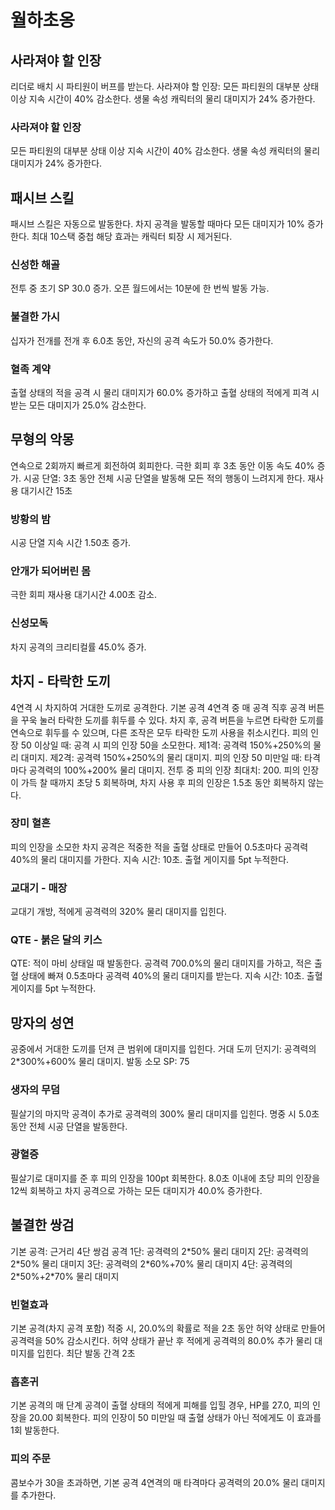 # 월하초옹

## 사라져야 할 인장

리더로 배치 시 파티원이 버프를 받는다.
사라져야 할 인장: 모든 파티원의 대부분 상태 이상 지속 시간이 40% 감소한다. 생물 속성 캐릭터의 물리 대미지가 24% 증가한다.

### 사라져야 할 인장

모든 파티원의 대부분 상태 이상 지속 시간이 40% 감소한다. 생물 속성 캐릭터의 물리 대미지가 24% 증가한다.

## 패시브 스킬

패시브 스킬은 자동으로 발동한다.
차지 공격을 발동할 때마다 모든 대미지가 10% 증가한다. 최대 10스택 중첩 해당 효과는 캐릭터 퇴장 시 제거된다.

### 신성한 해골

전투 중 초기 SP 30.0 증가. 오픈 월드에서는 10분에 한 번씩 발동 가능.

### 불결한 가시

십자가 전개를 전개 후 6.0초 동안, 자신의 공격 속도가 50.0% 증가한다.

### 혈족 계약

출혈 상태의 적을 공격 시 물리 대미지가 60.0% 증가하고 출혈 상태의 적에게 피격 시 받는 모든 대미지가 25.0% 감소한다.

## 무형의 악몽

연속으로 2회까지 빠르게 회전하여 회피한다.
극한 회피 후 3초 동안 이동 속도 40% 증가.
시공 단열: 3초 동안 전체 시공 단열을 발동해 모든 적의 행동이 느려지게 한다. 재사용 대기시간 15초

### 방황의 밤

시공 단열 지속 시간 1.50초 증가.

### 안개가 되어버린 몸

극한 회피 재사용 대기시간 4.00초 감소.

### 신성모독

차지 공격의 크리티컬률 45.0% 증가.

## 차지 - 타락한 도끼

4연격 시 차지하여 거대한 도끼로 공격한다.
기본 공격 4연격 중 매 공격 직후 공격 버튼을 꾸욱 눌러 타락한 도끼를 휘두를 수 있다.
차지 후, 공격 버튼을 누르면 타락한 도끼를 연속으로 휘두를 수 있으며, 다른 조작은 모두 타락한 도끼 사용을 취소시킨다.
피의 인장 50 이상일 때:
공격 시 피의 인장 50을 소모한다.
제1격: 공격력 150%+250%의 물리 대미지.
제2격: 공격력 150%+250%의 물리 대미지.
피의 인장 50 미만일 때:
타격마다 공격력의 100%+200% 물리 대미지.
전투 중 피의 인장 최대치: 200.
피의 인장이 가득 찰 때까지 초당 5 회복하며, 차지 사용 후 피의 인장은 1.5초 동안 회복하지 않는다.

### 장미 혈흔

피의 인장을 소모한 차지 공격은 적중한 적을 출혈 상태로 만들어 0.5초마다 공격력 40%의 물리 대미지를 가한다. 지속 시간: 10초. 출혈 게이지를 5pt 누적한다.

### 교대기 - 매장

교대기 개방, 적에게 공격력의 320% 물리 대미지를 입힌다.

### QTE - 붉은 달의 키스

QTE: 적이 마비 상태일 때 발동한다. 공격력 700.0%의 물리 대미지를 가하고, 적은 출혈 상태에 빠져 0.5초마다 공격력 40%의 물리 대미지를 받는다. 지속 시간: 10초. 출혈 게이지를 5pt 누적한다.

## 망자의 성연

공중에서 거대한 도끼를 던져 큰 범위에 대미지를 입힌다.
거대 도끼 던지기: 공격력의 2\*300%+600% 물리 대미지.
발동 소모 SP: 75

### 생자의 무덤

필살기의 마지막 공격이 추가로 공격력의 300% 물리 대미지를 입힌다. 명중 시 5.0초 동안 전체 시공 단열을 발동한다.

### 광혈증

필살기로 대미지를 준 후 피의 인장을 100pt 회복한다. 8.0초 이내에 초당 피의 인장을 12씩 회복하고 차지 공격으로 가하는 모든 대미지가 40.0% 증가한다.

## 불결한 쌍검

기본 공격: 근거리 4단 쌍검 공격
1단: 공격력의 2\*50% 물리 대미지
2단: 공격력의 2\*50% 물리 대미지
3단: 공격력의 2\*60%+70% 물리 대미지
4단: 공격력의 2\*50%+2\*70% 물리 대미지

### 빈혈효과

기본 공격(차지 공격 포함) 적중 시, 20.0%의 확률로 적을 2초 동안 허약 상태로 만들어 공격력을 50% 감소시킨다. 허약 상태가 끝난 후 적에게 공격력의 80.0% 추가 물리 대미지를 입힌다. 최단 발동 간격 2초

### 흡혼귀

기본 공격의 매 단계 공격이 출혈 상태의 적에게 피해를 입힐 경우, HP를 27.0, 피의 인장을 20.00 회복한다. 피의 인장이 50 미만일 때 출혈 상태가 아닌 적에게도 이 효과를 1회 발동한다.

### 피의 주문

콤보수가 30을 초과하면, 기본 공격 4연격의 매 타격마다 공격력의 20.0% 물리 대미지를 추가한다.
